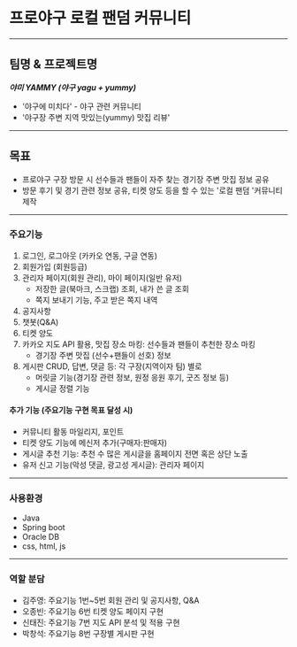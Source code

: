 # 프로야구 로컬 팬덤 커뮤니티

---

## 팀명 & 프로젝트명

***야미 YAMMY (야구 yagu + yummy)***
- '야구에 미치다' - 야구 관련 커뮤니티
- '야구장 주변 지역 맛있는(yummy) 맛집 리뷰'

---

## 목표

- 프로야구 구장 방문 시 선수들과 팬들이 자주 찾는 경기장 주변 맛집 정보 공유
- 방문 후기 및 경기 관련 정보 공유, 티켓 양도 등을 할 수 있는 '로컬 팬덤 '커뮤니티 제작



---

### 주요기능

1. 로그인, 로그아웃 (카카오 연동, 구글 연동)
2. 회원가입 (회원등급)
3. 관리자 페이지(회원 관리), 마이 페이지(일반 유저)
   - 저장한 글(북마크, 스크랩) 조회, 내가 쓴 글 조회
   - 쪽지 보내기 기능, 주고 받은 쪽지 내역
4. 공지사항
5. 챗봇(Q&A)
6. 티켓 양도
7. 카카오 지도 API 활용, 맛집 장소 마킹: 선수들과 팬들이 추천한 장소 마킹
   - 경기장 주변 맛집 (선수+팬들이 선호) 정보
8. 게시판 CRUD, 답변, 댓글 등: 각 구장(지역이자 팀) 별로
   - 머릿글 기능(경기장 관련 정보, 원정 응원 후기, 굿즈 정보 등)
   - 게시글 정렬 기능



#### 추가 기능 (주요기능 구현 목표 달성 시)

- 커뮤니티 활동 마일리지, 포인트
- 티켓 양도 기능에 메신저 추가(구매자:판매자)
- 게시글 추천 기능: 추천 수 많은 게시글을 홈페이지 전면 혹은 상단 노출 
- 유저 신고 기능(악성 댓글, 광고성 게시글): 관리자 페이지

---

### 사용환경

- Java
- Spring boot
- Oracle DB
- css, html, js

---

### 역할 분담

- 김주영: 주요기능 1번~5번
  회원 관리 및 공지사항, Q&A
- 오종빈: 주요기능 6번
  티켓 양도 페이지 구현
- 신태진: 주요기능 7번
  지도 API 분석 및 적용 구현
- 박창석: 주요기능 8번
  구장별 게시판 구현

